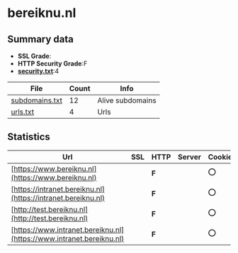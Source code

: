 

# bereiknu.nl
## Summary data


 - **SSL Grade**:
 - **HTTP Security Grade**:F
 - **[security.txt](https://www.digitaleoverheid.nl/nieuws/standaard-security-txt-nu-verplicht-voor-overheid/)**:4


| File       | Count | Info |
|------------|-------|------|
|[subdomains.txt](/data/bereiknu.nl/subdomains.txt)|12|Alive subdomains|
|[urls.txt](/data/bereiknu.nl/urls.txt)|4|Urls|


## Statistics


| Url | SSL | HTTP | Server | Cookie | HSTS | CORS | CTO | CSP | XFO | XXP | RP |FP| Tech |Title |
|--------|-------|-------|------|------|------|------|------|------|------|------|------|------|------|------|
|[https://www.bereiknu.nl](https://www.bereiknu.nl)| | **F**||:o: | | | | | | | :white_check_mark: | |||
|[https://intranet.bereiknu.nl](https://intranet.bereiknu.nl)| | **F**||:o: | | | | | | | :white_check_mark: | |||
|[http://test.bereiknu.nl](http://test.bereiknu.nl)| | **F**||:o: | | | | | | | :white_check_mark: | |||
|[https://www.intranet.bereiknu.nl](https://www.intranet.bereiknu.nl)| | **F**||:o: | | | | | | | :white_check_mark: | |||


